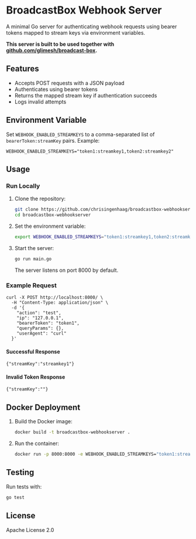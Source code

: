 
# BroadcastBox Webhook Server

A minimal Go server for authenticating webhook requests using bearer tokens mapped to stream keys via environment variables.

**This server is built to be used together with [github.com/glimesh/broadcast-box](https://github.com/glimesh/broadcast-box).**

## Features
- Accepts POST requests with a JSON payload
- Authenticates using bearer tokens
- Returns the mapped stream key if authentication succeeds
- Logs invalid attempts

## Environment Variable

Set `WEBHOOK_ENABLED_STREAMKEYS` to a comma-separated list of `bearerToken:streamKey` pairs. Example:

```
WEBHOOK_ENABLED_STREAMKEYS="token1:streamkey1,token2:streamkey2"
```

## Usage

### Run Locally

1. Clone the repository:
   ```sh
   git clone https://github.com/chrisingenhaag/broadcastbox-webhookserver.git
   cd broadcastbox-webhookserver
   ```
2. Set the environment variable:
   ```sh
   export WEBHOOK_ENABLED_STREAMKEYS="token1:streamkey1,token2:streamkey2"
   ```
3. Start the server:
   ```sh
   go run main.go
   ```
   The server listens on port 8000 by default.

### Example Request

```
curl -X POST http://localhost:8000/ \
  -H "Content-Type: application/json" \
  -d '{
    "action": "test",
    "ip": "127.0.0.1",
    "bearerToken": "token1",
    "queryParams": {},
    "userAgent": "curl"
  }'
```

#### Successful Response
```
{"streamKey":"streamkey1"}
```

#### Invalid Token Response
```
{"streamKey":""}
```

## Docker Deployment

1. Build the Docker image:
   ```sh
   docker build -t broadcastbox-webhookserver .
   ```
2. Run the container:
   ```sh
   docker run -p 8000:8000 -e WEBHOOK_ENABLED_STREAMKEYS="token1:streamkey1,token2:streamkey2" broadcastbox-webhookserver
   ```

## Testing

Run tests with:
```sh
go test
```

## License

Apache License 2.0
